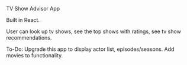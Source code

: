 TV Show Advisor App

Built in React.

User can look up tv shows, see the top shows with ratings, see tv show recommendations.

To-Do: Upgrade this app to display actor list, episodes/seasons. Add movies to functionality.